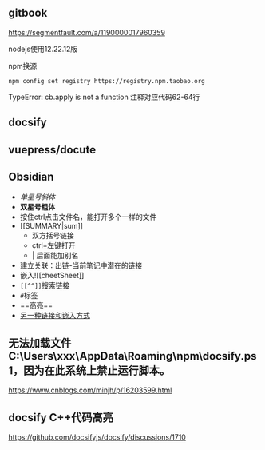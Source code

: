 ## gitbook

https://segmentfault.com/a/1190000017960359

nodejs使用12.22.12版

npm换源

`npm config set registry https://registry.npm.taobao.org`

TypeError: cb.apply is not a function 注释对应代码62-64行

## docsify

## vuepress/docute

## Obsidian
- *单星号斜体*
- **双星号粗体**
- 按住ctrl点击文件名，能打开多个一样的文件
- [[SUMMARY|sum]]
	- 双方括号链接
	- ctrl+左键打开
	- | 后面能加别名
- 建立关联：出链-当前笔记中潜在的链接
- 嵌入![[cheetSheet]]
- `[[^^]]`搜索链接
- `#`标签
- ==高亮==
- [另一种链接和嵌入方式](cheetSheet)

## 无法加载文件 C:\Users\xxx\AppData\Roaming\npm\docsify.ps1，因为在此系统上禁止运行脚本。
https://www.cnblogs.com/minjh/p/16203599.html

## docsify C++代码高亮
https://github.com/docsifyjs/docsify/discussions/1710